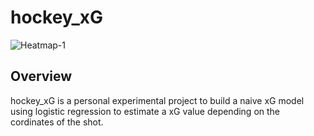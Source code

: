 # hockey_xG

![Heatmap-1](https://user-images.githubusercontent.com/121346989/210611372-1a15de14-f49b-472f-ac63-27afa05a9836.png)

## Overview 

hockey_xG is a personal experimental project to build a naive xG model using logistic regression to estimate a xG value depending on the cordinates of the shot. 

